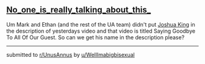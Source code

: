 ## [No_one_is_really_talking_about_this_](https://www.reddit.com/r/UnusAnnus/comments/jrn6ol/no_one_is_really_talking_about_this/)
Um Mark and Ethan (and the rest of the UA team) didn't put [Joshua King](https://www.instagram.com/p/CHY5fG9HjzS/?igshid=1hwtldyeamqni) in the description of yesterdays video and that video is titled Saying Goodbye To All Of Our Guest. So can we get his name in the description please?

---

submitted to [r/UnusAnnus](https://www.reddit.com/r/UnusAnnus) by [u/WellImabigbisexual](https://www.reddit.com/user/WellImabigbisexual)

